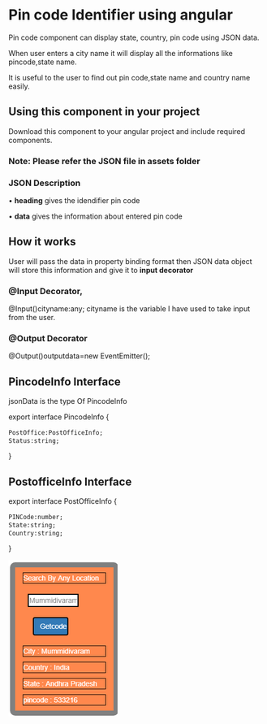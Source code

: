 

  # Pin code Identifier using angular 
  Pin code component can display state, country, pin code using JSON data.
 
 
 When user enters a city name it will display all the informations like pincode,state name.
 
 It is useful to the user to find out pin code,state name and country name easily.
 
 ## Using this component in your project 
 
 Download this component to your angular project and include required components.
 
 ### Note: Please refer the JSON file in assets folder
 
 ### JSON Description
 
 • **heading** gives the idendifier pin code
 
 • **data** gives the information about entered pin code

 
 ## How it works
 
 User will pass the data in property binding format then JSON data object will store this information and give it to 
 **input decorator**
 
 ### @Input Decorator,
 
 @Input()cityname:any;
 cityname is the variable I have used to take input from the user.
 
 
 ### @Output Decorator
 
 @Output()outputdata=new EventEmitter();

 

## PincodeInfo Interface

jsonData is the type Of PincodeInfo

export interface PincodeInfo {  

    PostOffice:PostOfficeInfo;
    Status:string;
}
## PostofficeInfo Interface
export interface PostOfficeInfo {

    PINCode:number;
    State:string;
    Country:string;
}
 <P><img src="\demo-image\demoimage.PNG"></P>

  
            
